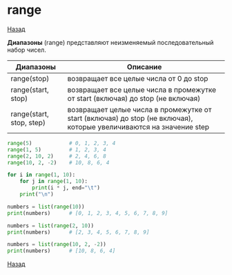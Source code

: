 # range

[Назад][back]

**Диапазоны** (range) представляют неизменяемый последовательный набор чисел.

| Диапазоны                | Описание                                                                                                            |
|--------------------------|---------------------------------------------------------------------------------------------------------------------|
| range(stop)              | возвращает все целые числа от 0 до stop                                                                             |
| range(start, stop)       | возвращает все целые числа в промежутке от start (включая) до stop (не включая)                                     |
| range(start, stop, step) | возвращает целые числа в промежутке от start (включая) до stop (не включая), которые увеличиваются на значение step |

```python
range(5)            # 0, 1, 2, 3, 4
range(1, 5)         # 1, 2, 3, 4
range(2, 10, 2)     # 2, 4, 6, 8
range(10, 2, -2)    # 10, 8, 6, 4 
```

```python
for i in range(1, 10):
    for j in range(1, 10):
        print(i * j, end="\t")
    print("\n")
```

```python
numbers = list(range(10))
print(numbers)      # [0, 1, 2, 3, 4, 5, 6, 7, 8, 9]

numbers = list(range(2, 10))
print(numbers)      # [2, 3, 4, 5, 6, 7, 8, 9]

numbers = list(range(10, 2, -2))
print(numbers)      # [10, 8, 6, 4]
```

[Назад][back]

[back]: <.> "Назад к оглавлению"